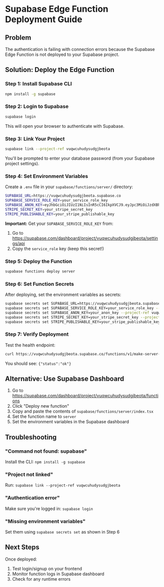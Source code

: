 # Supabase Edge Function Deployment Guide

## Problem
The authentication is failing with connection errors because the Supabase Edge Function is not deployed to your Supabase project.

## Solution: Deploy the Edge Function

### Step 1: Install Supabase CLI

```bash
npm install -g supabase
```

### Step 2: Login to Supabase

```bash
supabase login
```

This will open your browser to authenticate with Supabase.

### Step 3: Link Your Project

```bash
supabase link --project-ref vuqwcuhudysudgjbeota
```

You'll be prompted to enter your database password (from your Supabase project settings).

### Step 4: Set Environment Variables

Create a `.env` file in your `supabase/functions/server/` directory:

```bash
SUPABASE_URL=https://vuqwcuhudysudgjbeota.supabase.co
SUPABASE_SERVICE_ROLE_KEY=your_service_role_key
SUPABASE_ANON_KEY=eyJhbGciOiJIUzI1NiIsInR5cCI6IkpXVCJ9.eyJpc3MiOiJzdXBhYmFzZSIsInJlZiI6InZ1cXdjdWh1ZHlzdWRnamJlb3RhIiwicm9sZSI6ImFub24iLCJpYXQiOjE3NTY5MzQ3NDEsImV4cCI6MjA3MjUxMDc0MX0.TcOn3BqD4wMB5SWzgs71D4_xUNfYTSK9qfAH40QyT7I
STRIPE_SECRET_KEY=your_stripe_secret_key
STRIPE_PUBLISHABLE_KEY=your_stripe_publishable_key
```

**Important:** Get your `SUPABASE_SERVICE_ROLE_KEY` from:
1. Go to https://supabase.com/dashboard/project/vuqwcuhudysudgjbeota/settings/api
2. Copy the `service_role` key (keep this secret!)

### Step 5: Deploy the Function

```bash
supabase functions deploy server
```

### Step 6: Set Function Secrets

After deploying, set the environment variables as secrets:

```bash
supabase secrets set SUPABASE_URL=https://vuqwcuhudysudgjbeota.supabase.co --project-ref vuqwcuhudysudgjbeota
supabase secrets set SUPABASE_SERVICE_ROLE_KEY=your_service_role_key --project-ref vuqwcuhudysudgjbeota
supabase secrets set SUPABASE_ANON_KEY=your_anon_key --project-ref vuqwcuhudysudgjbeota
supabase secrets set STRIPE_SECRET_KEY=your_stripe_secret_key --project-ref vuqwcuhudysudgjbeota
supabase secrets set STRIPE_PUBLISHABLE_KEY=your_stripe_publishable_key --project-ref vuqwcuhudysudgjbeota
```

### Step 7: Verify Deployment

Test the health endpoint:

```bash
curl https://vuqwcuhudysudgjbeota.supabase.co/functions/v1/make-server-6d6f37b2/health
```

You should see: `{"status":"ok"}`

## Alternative: Use Supabase Dashboard

1. Go to https://supabase.com/dashboard/project/vuqwcuhudysudgjbeota/functions
2. Click "Deploy new function"
3. Copy and paste the contents of `supabase/functions/server/index.tsx`
4. Set the function name to `server`
5. Set the environment variables in the Supabase dashboard

## Troubleshooting

### "Command not found: supabase"
Install the CLI: `npm install -g supabase`

### "Project not linked"
Run: `supabase link --project-ref vuqwcuhudysudgjbeota`

### "Authentication error"
Make sure you're logged in: `supabase login`

### "Missing environment variables"
Set them using `supabase secrets set` as shown in Step 6

## Next Steps

Once deployed:
1. Test login/signup on your frontend
2. Monitor function logs in Supabase dashboard
3. Check for any runtime errors
